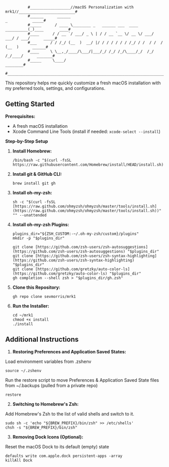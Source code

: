```
          #__________________//macOS Personalization with mrk1//_________________________#
          #______      ______                                           _           _____#
          #_____      / ____ \________ _   ______ ___  ____  __________(_)____       ____#
          #____      / / __ `/ ___/ _ \ | / / __ `__ \/ __ \/ ___/ ___/ / ___/      _____#
          #___      / / /_/ (__  )  __/ |/ / / / / / / /_/ / /  / /  / (__  )      ______#
          #____     \ \__,_/____/\___/|___/_/ /_/ /_/\____/_/  /_/  /_/____/      _______#
          #_____     \____/                                                      ________#
          #______________________________________________________________________________#
```

This repository helps me quickly customize a fresh macOS installation with my preferred tools, settings, and configurations.

## Getting Started

**Prerequisites:**

* A fresh macOS installation
* Xcode Command Line Tools (install if needed: `xcode-select --install`)


**Step-by-Step Setup**

1. **Install Homebrew:**
   ```
   /bin/bash -c "$(curl -fsSL https://raw.githubusercontent.com/Homebrew/install/HEAD/install.sh)"
   ```

2. **Install git & GitHub CLI:**
   ```
   brew install git gh
   ```

3. **Install oh-my-zsh:**
   ```
   sh -c "$(curl -fsSL [https://raw.github.com/ohmyzsh/ohmyzsh/master/tools/install.sh](https://raw.github.com/ohmyzsh/ohmyzsh/master/tools/install.sh))"  "" --unattended
   ```

4. **Install oh-my-zsh Plugins:**
   ```
   plugins_dir="${ZSH_CUSTOM:-~/.oh-my-zsh/custom}/plugins"
   mkdir -p "$plugins_dir"

   git clone [https://github.com/zsh-users/zsh-autosuggestions](https://github.com/zsh-users/zsh-autosuggestions) "$plugins_dir"
   git clone [https://github.com/zsh-users/zsh-syntax-highlighting](https://github.com/zsh-users/zsh-syntax-highlighting) "$plugins_dir"
   git clone [https://github.com/gretzky/auto-color-ls](https://github.com/gretzky/auto-color-ls) "$plugins_dir"
   gh completion --shell zsh > "$plugins_dir/gh.zsh"
   ```

5. **Clone this Repository:**
   ```
   gh repo clone sevmorris/mrk1
   ```

6. **Run the Installer:**
   ```
   cd ~/mrk1
   chmod +x install
   ./install
   ```  


## Additional Instructions

1. **Restoring Preferences and Application Saved States:**

  Load environment variables from .zshenv

  ```
  source ~/.zshenv
  ```

  Run the restore script to move Preferences & Application Saved State files from ~/.backups (pulled from a private repo)

  ```
  restore
  ```

2. **Switching to Homebrew's Zsh:**

  Add Homebrew's Zsh to the list of valid shells and switch to it.

  ```
  sudo sh -c 'echo "${BREW_PREFIX}/bin/zsh" >> /etc/shells'
  chsh -s "${BREW_PREFIX}/bin/zsh"
  ```

3. **Removing Dock Icons (Optional):**

  Reset the macOS Dock to its default (empty) state

  ```
  defaults write com.apple.dock persistent-apps -array
  killAll Dock
  ```
